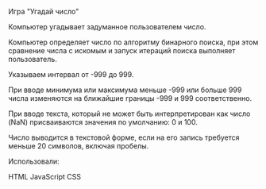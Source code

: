 Игра "Угадай число"

Компьютер угадывает задуманное пользователем число.

Компьютер определяет число по алгоритму бинарного поиска, при этом сравнение числа с искомым и запуск итераций поиска выполняет пользователь.

Указываем интервал от -999 до 999.

При вводе минимума или максимума меньше -999 или больше 999 числа изменяются на ближайшие границы -999 и 999 соответственно.

При вводе текста, который не может быть интерпретирован как число (NaN) присваиваются значения по умолчанию: 0 и 100.

Число выводится в текстовой форме, если на его запись требуется меньше 20 символов, включая пробелы.

Использовали:

HTML
JavaScript
CSS